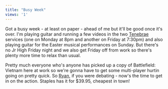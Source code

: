 ```yaml
---
title: "Busy Week"
views: '1'
---
```

<p>Got a busy week - at least on paper - ahead of me but it'll be good once it's over.  I'm playing guitar and running a few videos in the two <a href="https://www.wethefc.com/tenebrae.html">Tenebrae</a> services (one on Monday at 8pm and another on Friday at 7:30pm) and also playing guitar for the Easter musical performances on Sunday.  But there's no Jr High Friday night and we also get Friday off from work so there's plenty more time to relax than usual.</p>
<p>Pretty much everyone who's anyone has picked up a copy of Battlefield: Vietnam here at work so we're gonna have to get some multi-player hurtin going on pretty quick.  So <a href="https://www.brainfuelmedia.com/postscript">Ryan</a>, if you were debating - now's the time to get in on the action.  Staples has it for $39.95, cheapest in town!</p>
